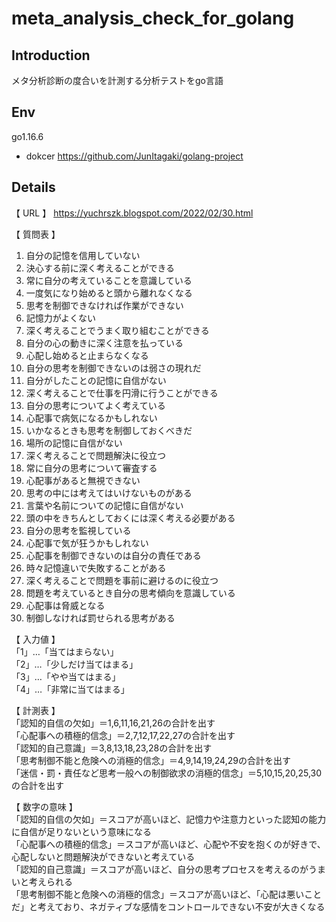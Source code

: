 # meta_analysis_check_for_golang

## Introduction
メタ分析診断の度合いを計測する分析テストをgo言語

## Env

go1.16.6

- dokcer
https://github.com/JunItagaki/golang-project

## Details

【 URL 】
https://yuchrszk.blogspot.com/2022/02/30.html

【 質問表 】
1. 自分の記憶を信用していない
2. 決心する前に深く考えることができる
3. 常に自分の考えていることを意識している
4. 一度気になり始めると頭から離れなくなる
5. 思考を制御できなければ作業ができない
6. 記憶力がよくない
7. 深く考えることでうまく取り組むことができる
8. 自分の心の動きに深く注意を払っている
9. 心配し始めると止まらなくなる
10. 自分の思考を制御できないのは弱さの現れだ
11. 自分がしたことの記憶に自信がない
12. 深く考えることで仕事を円滑に行うことができる
13. 自分の思考についてよく考えている
14. 心配事で病気になるかもしれない
15. いかなるときも思考を制御しておくべきだ
16. 場所の記憶に自信がない
17. 深く考えることで問題解決に役立つ
18. 常に自分の思考について審査する
19. 心配事があると無視できない
20. 思考の中には考えてはいけないものがある
21. 言葉や名前についての記憶に自信がない
22. 頭の中をきちんとしておくには深く考える必要がある
23. 自分の思考を監視している
24. 心配事で気が狂うかもしれない
25. 心配事を制御できないのは自分の責任である
26. 時々記憶違いで失敗することがある
27. 深く考えることで問題を事前に避けるのに役立つ
28. 問題を考えているとき自分の思考傾向を意識している
29. 心配事は脅威となる
30. 制御しなければ罰せられる思考がある

【 入力値 】  
「1」…「当てはまらない」  
「2」…「少しだけ当てはまる」  
「3」…「やや当てはまる」  
「4」…「非常に当てはまる」  

【 計測表 】    
「認知的自信の欠如」＝1,6,11,16,21,26の合計を出す  
「心配事への積極的信念」＝2,7,12,17,22,27の合計を出す  
「認知的自己意識」＝3,8,13,18,23,28の合計を出す  
「思考制御不能と危険への消極的信念」＝4,9,14,19,24,29の合計を出す  
「迷信・罰・責任など思考一般への制御欲求の消極的信念」＝5,10,15,20,25,30の合計を出す  

【 数字の意味 】  
「認知的自信の欠如」＝スコアが高いほど、記憶力や注意力といった認知の能力に自信が足りないという意味になる  
「心配事への積極的信念」＝スコアが高いほど、心配や不安を抱くのが好きで、心配しないと問題解決ができないと考えている  
「認知的自己意識」＝スコアが高いほど、自分の思考プロセスを考えるのがうまいと考えられる  
「思考制御不能と危険への消極的信念」＝スコアが高いほど、「心配は悪いことだ」と考えており、ネガティブな感情をコントロールできない不安が大きくなる  